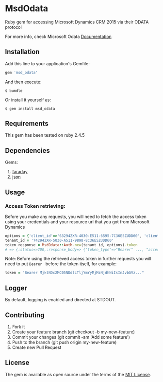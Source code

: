 # MsdOdata

Ruby gem for accessing Microsoft Dynamics CRM 2015 via their ODATA protocol

For more info, check Microsoft Odata [Documentation](https://docs.microsoft.com/en-us/previous-versions/dynamicscrm-2015/developers-guide/gg334767(v=crm.7))

## Installation

Add this line to your application's Gemfile:

```ruby
gem 'msd_odata'
```

And then execute:

    $ bundle

Or install it yourself as:

    $ gem install msd_odata

## Requirements

This gem has been tested on ruby 2.4.5

## Dependencies
Gems:

1. [faraday](https://github.com/lostisland/faraday)
2. [json](https://github.com/flori/json)

## Usage
### Access Token retrieving:

Before you make any requests, you will need to fetch the access token using your credentials and your resource url that you got from Microsoft Dynamics

```ruby
options = {'client_id'=>'63294ZXR-4030-E511-6595-7C36E5ZUDD60', 'client_secret'=>'53291AAB-9090-E311-6565-6C3BE5ZUDD60', 'grant_type'=>'client_credentials', 'resource'=>'https://example.sandbox.ax.dynamics.com'}
tenant_id = '74294ZXR-5030-A511-9898-8C36E5ZUDD60'
token_response = MsdOdata::Auth.new(tenant_id, options).token
# => {:status=>200,:response_body=> {"token_type"=>"Bearer" ..., "access_token": "MjktNDc2MC05NDdlLTljYmYyMjMzNjdhNiIsInJvbGVz ..."}}
```
Note: Before using the retrieved access token in further requests you will need to put ```Bearer ``` before the token itself, for example:
```ruby
token = "Bearer MjktNDc2MC05NDdlLTljYmYyMjMzNjdhNiIsInJvbGVz..."
```
## Logger

By default, logging is enabled and directed at STDOUT.

## Contributing

1. Fork it
2. Create your feature branch (git checkout -b my-new-feature)
3. Commit your changes (git commit -am 'Add some feature')
4. Push to the branch (git push origin my-new-feature)
5. Create new Pull Request

## License

The gem is available as open source under the terms of the [MIT License](https://opensource.org/licenses/MIT).
